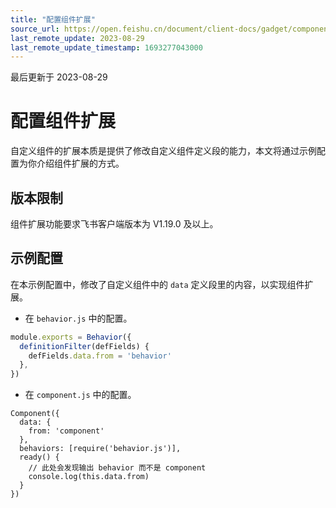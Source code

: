 ```yaml
---
title: "配置组件扩展"
source_url: https://open.feishu.cn/document/client-docs/gadget/component-component/custom-components/component-extension
last_remote_update: 2023-08-29
last_remote_update_timestamp: 1693277043000
---
```

最后更新于 2023-08-29

# 配置组件扩展

自定义组件的扩展本质是提供了修改自定义组件定义段的能力，本文将通过示例配置为你介绍组件扩展的方式。

## 版本限制

组件扩展功能要求飞书客户端版本为 V1.19.0 及以上。

## 示例配置

在本示例配置中，修改了自定义组件中的 `data` 定义段里的内容，以实现组件扩展。

- 在 `behavior.js` 中的配置。

```js
module.exports = Behavior({
  definitionFilter(defFields) {
    defFields.data.from = 'behavior'
  },
})
```

- 在 `component.js` 中的配置。
```
Component({
  data: {
    from: 'component'
  },
  behaviors: [require('behavior.js')],
  ready() {
    // 此处会发现输出 behavior 而不是 component
    console.log(this.data.from)
  }
})
```
